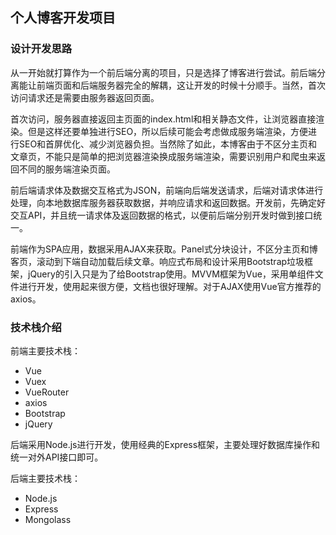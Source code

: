 ## 个人博客开发项目

### 设计开发思路

从一开始就打算作为一个前后端分离的项目，只是选择了博客进行尝试。前后端分离能让前端页面和后端服务器完全的解耦，这让开发的时候十分顺手。当然，首次访问请求还是需要由服务器返回页面。

首次访问，服务器直接返回主页面的index.html和相关静态文件，让浏览器直接渲染。但是这样还要单独进行SEO，所以后续可能会考虑做成服务端渲染，方便进行SEO和首屏优化、减少浏览器负担。当然除了如此，本博客由于不区分主页和文章页，不能只是简单的把浏览器渲染换成服务端渲染，需要识别用户和爬虫来返回不同的服务端渲染页面。

前后端请求体及数据交互格式为JSON，前端向后端发送请求，后端对请求体进行处理，向本地数据库服务器获取数据，并响应请求和返回数据。开发前，先确定好交互API，并且统一请求体及返回数据的格式，以便前后端分别开发时做到接口统一。

前端作为SPA应用，数据采用AJAX来获取。Panel式分块设计，不区分主页和博客页，滚动到下端自动加载后续文章。响应式布局和设计采用Bootstrap垃圾框架，jQuery的引入只是为了给Bootstrap使用。MVVM框架为Vue，采用单组件文件进行开发，使用起来很方便，文档也很好理解。对于AJAX使用Vue官方推荐的axios。

### 技术栈介绍

前端主要技术栈：
- Vue
- Vuex
- VueRouter
- axios
- Bootstrap
- jQuery

后端采用Node.js进行开发，使用经典的Express框架，主要处理好数据库操作和统一对外API接口即可。

后端主要技术栈：
- Node.js
- Express
- Mongolass

